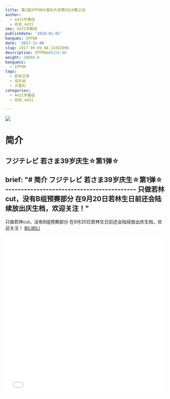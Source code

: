 ```yaml
---
title: 第2届IPPON大喜利大奖赛2010春之战
author:
  - 4431字幕组
  - 叔叔_4431
zmz: 4431字幕组
publishdate: '2010-01-01'
bangumi: IPPON
date: '2017-11-06'
slug: 2017-09-09_NA_14302006
description: IPPON&#8226;NA
weight: 28894.0
bangumis:
  - IPPON
tags:
  - 若林正恭
  - 设乐统
  - 大喜利
categories:
  - 4431字幕组
  - 叔叔_4431

---
```

![](https://i.imgur.com/rBvzhTR.png)
# 简介  
フジテレビ
若さま39岁庆生☆第1弹☆
---------------------------------------
brief: "# 简介 フジテレビ 若さま39岁庆生☆第1弹☆ ------------------------------------------ 只做若林cut，没有B组预赛部分 在9月20日若林生日前还会陆续放出庆生档，欢迎关注！"
---
只做若林cut，没有B组预赛部分
在9月20日若林生日前还会陆续放出庆生档，欢迎关注！
  [BILIBILI](https://www.bilibili.com/video/av14302006/)

  <iframe src="//www.bilibili.com/blackboard/player.html?aid=14302006" width="100%" height="500" frameborder="0" allowfullscreen="allowfullscreen"></iframe>
